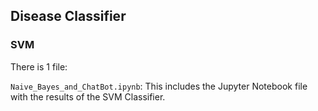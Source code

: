 ## Disease Classifier
### SVM

There is 1 file:

`Naive_Bayes_and_ChatBot.ipynb`: This includes the Jupyter Notebook file with the results of the SVM Classifier.
